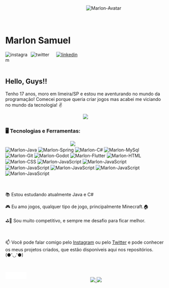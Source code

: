 <a href="https://ibb.co/C0dp0vN"><img align="right" width="250px" style="margin-top:-20px; z-index:9999;" src="https://i.ibb.co/9YXmY2z/Avatar-Maker.png" alt="Marlon-Avatar" border="0"></a>

</br>
</br>

<div dsplay="inline-block">

<h1 align="left">Marlon Samuel</h1>
 <a href="https://www.instagram.com/marlon_s147/" target="_blank">
    <img align="left" width="80px" src="https://i.ibb.co/qkGSp1D/instagram.png" alt="instagram" style="vertical-align:top;">
  </a> 
  <a href="https://twitter.com/marlinksks" target="_blank">
    <img align="left" width="80px" src="https://i.ibb.co/ZcFHDpv/twitter.png" alt="twitter" style="vertical-align:top;">
  </a>
  <a href="https://www.linkedin.com/in/marlon-samuel-b68a74292/" target="_blank">
    <img width="80px" src="https://i.ibb.co/RyZx12b/linkedin.png" alt="linkedin" style="vertical-align:top;">
  </a>
</div>

</br>
</br>

## Hello, Guys!!

Tenho 17 anos, moro em limeira/SP e estou me aventurando no mundo da programação! Comecei porque queria criar jogos mas acabei me viciando no mundo da tecnologia! ✌️

<p align="center">
  <img src="https://super.abril.com.br/wp-content/uploads/2016/09/super_imggato_digitando_0.gif" width="350">
</p>

### 🖥️ Tecnologias e Ferramentas: 

<img width="300px" align="right" src="https://i.ibb.co/7tqXrRJ/Avatar-Maker-1.png">
<div style="display: inline_block"><br>
    <img align="center" alt="Marlon-Java" height="50" widht="50" src="https://cdn.jsdelivr.net/gh/devicons/devicon/icons/java/java-original-wordmark.svg">
    <img align="center" alt="Marlon-Spring" height="50" width="50" src="https://cdn.jsdelivr.net/gh/devicons/devicon@latest/icons/spring/spring-original.svg"" />
    <img align="center" alt="Marlon-C#" height="50" widht="50" src="https://cdn.jsdelivr.net/gh/devicons/devicon/icons/csharp/csharp-original.svg">
    <img align="center" alt="Marlon-MySql" height="50" widht="50" src="https://cdn.jsdelivr.net/gh/devicons/devicon/icons/mysql/mysql-original.svg">
    <img align="center" alt="Marlon-Git" height="50" widht="50" src="https://cdn.jsdelivr.net/gh/devicons/devicon/icons/git/git-original.svg">
    <img align="center" alt="Marlon-Godot" height="50" widht="50" src="https://cdn.jsdelivr.net/gh/devicons/devicon/icons/godot/godot-original.svg">
    <img align="center" alt="Marlon-Flutter" height="50" widht="50" src="https://cdn.jsdelivr.net/gh/devicons/devicon@latest/icons/flutter/flutter-original.svg">
    <img align="center" alt="Marlon-HTML" height="50" width="50" src="https://cdn.jsdelivr.net/gh/devicons/devicon@latest/icons/html5/html5-original.svg" />
    <img align="center" alt="Marlon-CSS" height="50" width="50" src="https://cdn.jsdelivr.net/gh/devicons/devicon@latest/icons/css3/css3-original.svg" />
    <img align="center" alt="Marlon-JavaScript" height="50" width="50" src="https://cdn.jsdelivr.net/gh/devicons/devicon@latest/icons/javascript/javascript-original.svg" />
    <img align="center" alt="Marlon-JavaScript" height="50" width="50" src="https://cdn.jsdelivr.net/gh/devicons/devicon@latest/icons/arduino/arduino-original-wordmark.svg" />
    <img align="center" alt="Marlon-JavaScript" height="50" width="50" src="https://cdn.jsdelivr.net/gh/devicons/devicon@latest/icons/c/c-original.svg" />
    <img align="center" alt="Marlon-JavaScript" height="50" width="50" src="https://cdn.jsdelivr.net/gh/devicons/devicon@latest/icons/dart/dart-original.svg" />
    <img align="center" alt="Marlon-JavaScript" height="50" width="50" src="https://cdn.jsdelivr.net/gh/devicons/devicon@latest/icons/androidstudio/androidstudio-original.svg" />
    <img align="center" alt="Marlon-JavaScript" height="50" width="50" src="https://cdn.jsdelivr.net/gh/devicons/devicon@latest/icons/postgresql/postgresql-original.svg" />
          
          
          
          
</div>


</br>
</br>

<div display="inline-block">
 <p align="left">📚 Estou estudando atualmente Java e C#</p>
 <p align="left">🎮 Eu amo jogos, qualquer tipo de jogo, principalmente Minecraft.🏠</p>
 <p align="left">⛳🏁 Sou muito competitivo, e sempre me desafio para ficar melhor.</p>
</div>

</br>

📫 Você pode falar comigo pelo [Instagram](https://www.instagram.com/marlon_s147) ou pelo [Twitter](https://twitter.com/marlinksks) e pode conhecer os meus projetos criados, que estão disponíveis aqui nos repositórios. (●'◡'●)

</br>

<a href="https://www.instagram.com/marlon_s147" target="_blank"><img align="left" alt="Instagram" width="22px" src="https://github.com/Aakarsh-B/trying-repos/blob/master/insta.svg" />
<a href="https://twitter.com/marlinksks" target="_blank"><img align="left" alt="Twitter" width="22px" src="https://github.com/Aakarsh-B/trying-repos/blob/master/twitter.svg" />
<a href="https://www.linkedin.com/in/marlon-samuel-b68a74292/" target="_blank"><img align="left" alt="LinkedIn" width="22px" src="https://github.com/Aakarsh-B/trying-repos/blob/master/linkedin.svg" />

##
<p align="center">
<a href="https://github.com/marlon1402">
  <img height="180em" src="https://github-readme-stats-eight-theta.vercel.app/api?username=marlon1402&show_icons=true&theme=algolia&include_all_commits=true&count_private=true"/>
  <img height="180em" src="https://github-readme-stats-eight-theta.vercel.app/api/top-langs/?username=marlon1402&layout=compact&langs_count=8&theme=algolia"/>
</a>
</p>
